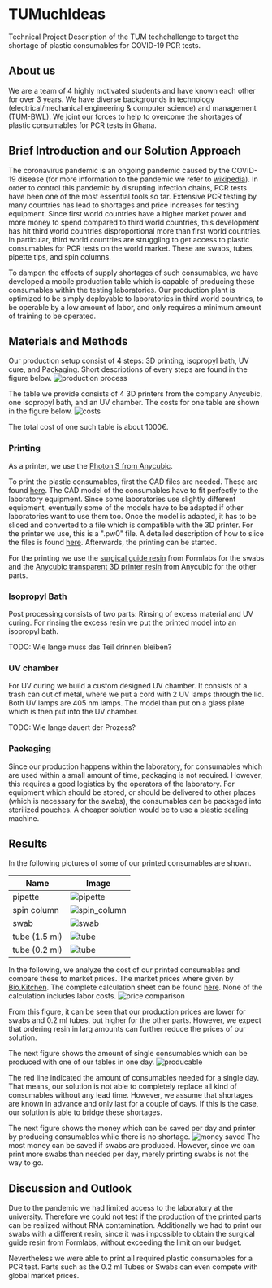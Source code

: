 # TUMuchIdeas
Technical Project Description of the TUM techchallenge to target the shortage of plastic consumables for COVID-19 PCR tests.

## About us

We are a team of 4 highly motivated students and have known each other for over 3 years. We have diverse backgrounds in technology (electrical/mechanical engineering & computer science) and management (TUM-BWL). We joint our forces to help to overcome the shortages of plastic consumables for PCR tests in Ghana.

## Brief Introduction and our Solution Approach

The coronavirus pandemic is an ongoing pandemic caused by the COVID-19 disease (for more information to the pandemic we refer to [wikipedia](https://en.wikipedia.org/wiki/COVID-19_pandemic)).
In order to control this pandemic by disrupting infection chains, PCR tests have been one of the most essential tools so far.
Extensive PCR testing by many countries has lead to shortages and price increases for testing equipment.
Since first world countries have a higher market power and more money to spend compared to third world countries, this development has hit third world countries disproportional more than first world countries.
In particular, third world countries are struggling to get  access to plastic consumables for PCR tests on the world market. These are swabs, tubes, pipette tips, and spin columns.

To dampen the effects of supply shortages of such consumables, we have developed a mobile production table which is capable of producing these consumables within the testing laboratories. Our production plant is optimized to be simply deployable to laboratories in third world countries, to be operable by a low amount of labor, and only requires a minimum amount of training to be operated.


## Materials and Methods

Our production setup consist of 4 steps: 3D printing, isopropyl bath, UV cure, and Packaging.
Short descriptions of every steps are found in the figure below.
![production process](figures/production_process.png)

The table we provide consists of 4 3D printers from the company Anycubic, one isopropyl bath,
and an UV chamber.
The costs for one table are shown in the figure below.
![costs](figures/graphs/costs.png)

The total cost of one such table is about 1000€.

### Printing

As a printer, we use the [Photon S from Anycubic](https://www.anycubic.com/products/anycubic-photon-s).

To print the plastic consumables, first the CAD files are needed. These are found
[here](data/CAD_models).
The CAD model of the consumables have to fit perfectly to the laboratory equipment.
Since some laboratories use slightly different equipment, eventually some of the models
have to be adapted if other laboratories want to use them too.
Once the model is adapted, it has to be sliced and converted to a file which is compatible with the 3D printer.
For the printer we use, this is a ".pw0" file.
A detailed description of how to slice the files is found [here](https://github.com/ANYCUBIC-3D/PhotonWorkshop#how-to-use-photon-workshop).
Afterwards, the printing can be started.

For the printing we use the [surgical guide resin](https://dental.formlabs.com/de/shop/materials/surgical-guide-resin/) from Formlabs for the swabs and
the [Anycubic transparent 3D printer resin](https://www.anycubic.com/collections/uv-resin/products/colored-uv-resin-for-photon-series?variant=34622234362018) from Anycubic for the other parts.

### Isopropyl Bath

Post processing consists of two parts: Rinsing of excess material and UV curing.
For rinsing the excess resin we put the printed model into an isopropyl bath.

TODO: Wie lange muss das Teil drinnen bleiben?

### UV chamber

For UV curing we build a custom designed UV chamber. It consists of a trash can out of metal,
where we put a cord with 2 UV lamps through the lid. Both UV lamps are 405 nm lamps.
The model than put on a glass plate which is then put into the UV chamber.

TODO: Wie lange dauert der Prozess?

### Packaging

Since our production happens within the laboratory, for consumables which are used within
a small amount of time, packaging is not required. However, this requires a good logistics
by the operators of the laboratory.
For equipment which should be stored, or should be delivered to other places (which is necessary for the swabs),
the consumables can be packaged into sterilized pouches.
A cheaper solution would be to use a plastic sealing machine.


## Results

In the following pictures of some of our printed consumables are shown.

| Name | Image |
|-----------------|---------------------------------|
| pipette | ![pipette](figures/printed_prototypes/pipette.jpg) |
| spin column | ![spin_column](figures/printed_prototypes/spin_column.jpg) |
| swab | ![swab](figures/printed_prototypes/swab.jpg) |
| tube (1.5 ml) | ![tube](figures/printed_prototypes/tube_1.5ml.jpg) |
| tube (0.2 ml) | ![tube](figures/printed_prototypes/tube_0.2ml.png) |

In the following, we analyze the cost of our printed consumables and compare these to market prices. The market prices where given by [Bio.Kitchen](https://www.utum-bio-kitchen.de/). The complete calculation sheet can be found [here](data/TC_Calculation.xlsx). None of the calculation includes labor costs.
![price comparison](figures/graphs/price_comparison.png)

From this figure, it can be seen that our production prices are lower for swabs and 0.2 ml tubes, but higher for the other parts. However, we expect that ordering resin in larg amounts can further reduce the prices of our solution.

The next figure shows the amount of single consumables which can be produced with one of our tables in one day.
![producable](figures/graphs/producable_consumables_per_day_line.png)

The red line indicated the amount of consumables needed for a single day. That means, our solution is not able to completely replace all kind of consumables without any lead time. However, we assume that shortages are known in advance and only last for a couple of days. If this is the case, our solution is able to bridge these shortages.

The next figure shows the money which can be saved per day and printer by producing consumables while there is no shortage.
![money saved](figures/graphs/savings_per_day_and_printer.png)
The most money can be saved if swabs are produced. However, since we can print more swabs than needed per day, merely printing swabs is not the way to go.

## Discussion and Outlook

Due to the pandemic we had limited access to the laboratory at the university. Therefore we could not test if the production of the printed parts can be realized without RNA contamination. Additionally we had to print our swabs with a different resin, since it was impossible to obtain the surgical guide resin from Formlabs, without exceeding the limit on our budget.

Nevertheless we were able to print all required plastic consumables for a PCR test. Parts such as the 0.2 ml Tubes or Swabs can even compete with global market prices.
